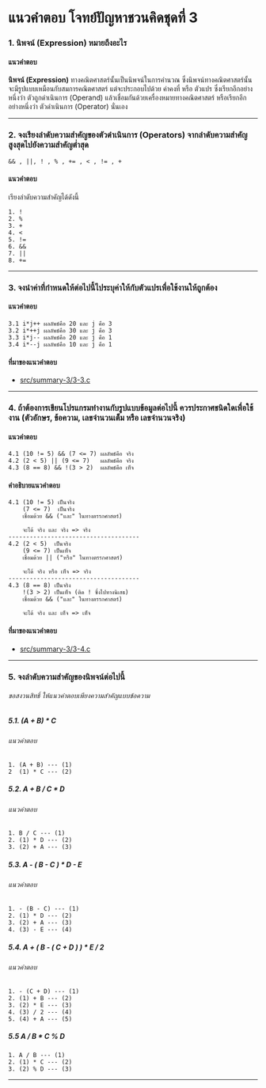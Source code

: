 # แนวคำตอบ โจทย์ปัญหาชวนคิดชุดที่ 3

### 1. นิพจน์ (Expression) หมายถึงอะไร
#### แนวคำตอบ

**นิพจน์ (Expression)** ทางคณิตศาสตร์นั้นเป็นนิพจน์ในการคำนวณ ซึ่งนิพจน์ทางคณิตศาสตร์นั้นจะมีรูปแบบเหมือนกับสมการคณิตศาสตร์ แต่จะประกอบไปด้วย ค่าคงที่ หรือ ตัวแปร ซึ่งเรียกอีกอย่างหนึ่งว่า ตัวถูกดำเนินการ (Operand) แล้วเชื่อมกันด้วยเครื่องหมายทางคณิตศาสตร์ หรือเรียกอีกอย่างหนึ่งว่า ตัวดำเนินการ (Operator) นั่นเอง

---

### 2. จงเรียงลำดับความสำคัญของตัวดำเนินการ (Operators) จากลำดับความสำคัญสูงสุดไปยังความสำคัญต่ำสุด
    && , ||, ! , % , += , < , != , +

#### แนวคำตอบ

เรียงลำดับความสำคัญได้ดังนี้

    1. !
    2. %
    3. +
    4. <
    5. !=
    6. &&
    7. ||
    8. +=
    
---
### 3. จงนำค่าที่กำหนดให้ต่อไปนี้ไประบุค่าให้กับตัวแปรเพื่อใช้งานให้ถูกต้อง
#### แนวคำตอบ
    3.1 i*j++ ผลลัพธ์คือ 20 และ j คือ 3
    3.2 i*++j ผลลัพธ์คือ 30 และ j คือ 3 
    3.3 i*j-- ผลลัพธ์คือ 20 และ j คือ 1
    3.4 i*--j ผลลัพธ์คือ 10 และ j คือ 1
#### ที่มาของแนวคำตอบ
- [src/summary-3/3-3.c](https://github.com/Vixolence/jetavat-c-answer/blob/master/src/summary-3/3-3.c)
    
---
### 4. ถ้าต้องการเขียนโปรแกรมทำงานกับรูปแบบข้อมูลต่อไปนี้ ควรประกาศชนิดใดเพื่อใช้งาน (ตัวอักษร, ข้อความ, เลขจำนวนเต็ม หรือ เลขจำนวนจริง)
#### แนวคำตอบ
    4.1 (10 != 5) && (7 <= 7) ผลลัพธ์คือ จริง
    4.2 (2 < 5) || (9 <= 7)   ผลลัพธ์คือ จริง
    4.3 (8 == 8) && !(3 > 2)  ผลลัพธ์คือ เท็จ

#### คำอธิบายแนวคำตอบ
    4.1 (10 != 5) เป็นจริง
        (7 <= 7)  เป็นจริง 
        เชื่อมด้วย && ("และ" ในทางตรรกศาสตร์)

        จะได้ จริง และ จริง => จริง
    -------------------------------------
    4.2 (2 < 5)  เป็นจริง
        (9 <= 7) เป็นเท็จ
        เชื่อมด้วย || ("หรือ" ในทางตรรกศาสตร์)

        จะได้ จริง หรือ เท็จ => จริง
    -------------------------------------
    4.3 (8 == 8) เป็นจริง
        !(3 > 2) เป็นเท็จ (ติด ! ซึ่งไปทางนิเสธ)
        เชื่อมด้วย && ("และ" ในทางตรรกศาสตร์)

        จะได้ จริง และ เท็จ => เท็จ
#### ที่มาของแนวคำตอบ
- [src/summary-3/3-4.c](https://github.com/Vixolence/jetavat-c-answer/blob/master/src/summary-3/3-4.c)
---
### 5. จงลำดับความสำคัญของนิพจน์ต่อไปนี้

###### *ขอสงวนสิทธิ์ ให้แนวคำตอบเพียงความสำคัญแบบข้อความ* ######

##### 5.1. (A + B) * C
###### แนวคำตอบ

    1. (A + B) --- (1)
    2  (1) * C --- (2)

##### 5.2. A + B / C * D
###### แนวคำตอบ

    1. B / C --- (1)
    2. (1) * D --- (2)
    3. (2) + A --- (3)

##### 5.3. A - ( B - C ) * D - E
###### แนวคำตอบ

    1. - (B - C) --- (1)
    2. (1) * D --- (2)
    3. (2) + A --- (3)
    4. (3) - E --- (4)

##### 5.4. A + ( B - ( C + D ) ) * E / 2
###### แนวคำตอบ
    
    1. - (C + D) --- (1)
    2. (1) + B --- (2)
    3. (2) * E --- (3)
    4. (3) / 2 --- (4)
    5. (4) + A --- (5)

##### 5.5 A / B * C % D
    1. A / B --- (1)
    2. (1) * C --- (2)
    3. (2) % D --- (3)

---
